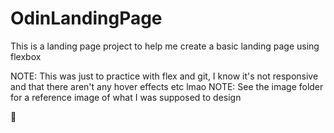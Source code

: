 # OdinLandingPage

This is a landing page project to help me create a basic landing page using flexbox

NOTE: This was just to practice with flex and git, I know it's not responsive and that there aren't any hover effects etc lmao
NOTE: See the image folder for a reference image of what I was supposed to design

🍜
